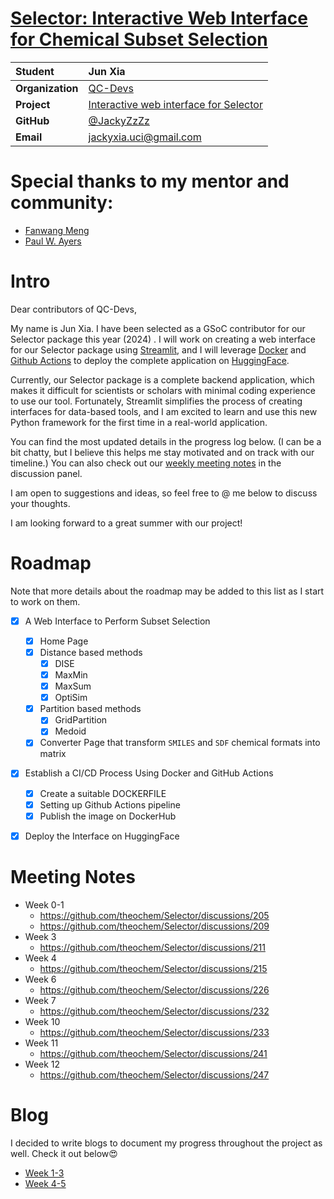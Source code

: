 # [Selector: Interactive Web Interface for Chemical Subset Selection](https://summerofcode.withgoogle.com/programs/2024/projects/JpL7n5Ji)

| **Student** | Jun Xia            |
| :- | :------------------------ |
| **Organization** | [QC-Devs](https://qcdevs.org/)<br />                      |
| **Project** | [Interactive web interface for Selector](https://github.com/theochem/Selector/issues/191) <br />                     |
| **GitHub** | [@](https://github.com/ashaman999)​[JackyZzZz](https://github.com/JackyZzZz)                        |
| **Email** | jackyxia.uci@gmail.com |

# Special thanks to my mentor and community:

* [Fanwang Meng](https://github.com/FanwangM)
* [Paul W. Ayers](https://github.com/PaulWAyers)

# Intro

Dear contributors of QC-Devs, 

My name is Jun Xia. I have been selected as a GSoC contributor for our Selector package this year (2024) . I will work on creating a web interface for our Selector package using [Streamlit](https://streamlit.io/), and I will leverage [Docker](https://www.docker.com/) and [Github Actions](https://github.com/features/actions) to deploy the complete application on [HuggingFace](https://huggingface.co/).

Currently, our Selector package is a complete backend application, which makes it difficult for scientists or scholars with minimal coding experience to use our tool. Fortunately, Streamlit simplifies the process of creating interfaces for data-based tools, and I am excited to learn and use this new Python framework for the first time in a real-world application.

You can find the most updated details in the progress log below. (I can be a bit chatty, but I believe this helps me stay motivated and on track with our timeline.) You can also check out our [weekly meeting notes](https://github.com/theochem/Selector/discussions) in the discussion panel.

I am open to suggestions and ideas, so feel free to @ me below to discuss your thoughts.

I am looking forward to a great summer with our project!

# Roadmap

Note that more details about the roadmap may be added to this list as I start to work on them.

- [x] A Web Interface to Perform Subset Selection
  - [x] Home Page 
  - [x] Distance based methods
    - [x] DISE 
    - [x] MaxMin 
    - [x] MaxSum 
    - [x] OptiSim 
  - [x] Partition based methods
    - [x] GridPartition
    - [x] Medoid
  - [x] Converter Page that transform `SMILES` and `SDF` chemical formats into matrix

- [x] Establish a CI/CD Process Using Docker and GitHub Actions 
  - [x] Create a suitable DOCKERFILE
  - [x] Setting up Github Actions pipeline
  - [x] Publish the image on DockerHub

- [x] Deploy the Interface on HuggingFace


# Meeting Notes
- Week 0-1
  - https://github.com/theochem/Selector/discussions/205
  - https://github.com/theochem/Selector/discussions/209
- Week 3
  - https://github.com/theochem/Selector/discussions/211
- Week 4
  - https://github.com/theochem/Selector/discussions/215
- Week 6
  - https://github.com/theochem/Selector/discussions/226
- Week 7
  - https://github.com/theochem/Selector/discussions/232
- Week 10
  - https://github.com/theochem/Selector/discussions/233
- Week 11
  - https://github.com/theochem/Selector/discussions/241
- Week 12
  - https://github.com/theochem/Selector/discussions/247

# Blog

I decided to write blogs to document my progress throughout the project as well. Check it out below😍

- [Week 1-3](https://medium.com/@xiaj8/gsoc-week-1-3-be7ceb35e6c8)
- [Week 4-5](https://medium.com/@xiaj8/gsoc-week-4-5-a5a2edd8fdf0)
